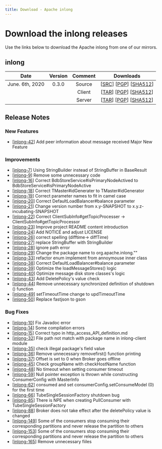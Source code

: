 ```yaml
---
title: Download - Apache inlong
---
```


# Download the inlong releases

Use the links below to download the Apache inlong from one of our mirrors.

## inlong
| Date | Version| Comment | Downloads |
|:---:|:--:|:--:|:--:|
| June. 6th, 2020 | 0.3.0 | Source | [[SRC](http://www.apache.org/dyn/closer.lua/incubator/inlong/0.3.0-incubating/apache-inlong-0.3.0-incubating-src.tar.gz)]                 [[PGP](https://downloads.apache.org/incubator/inlong/0.3.0-incubating/apache-inlong-0.3.0-incubating-src.tar.gz.asc)]             [[SHA512](https://downloads.apache.org/incubator/inlong/0.3.0-incubating/apache-inlong-0.3.0-incubating-src.tar.gz.sha512)] |
| |                       | Client | [[TAR](http://www.apache.org/dyn/closer.lua/incubator/inlong/0.3.0-incubating/apache-inlong-client-0.3.0-incubating-bin.tar.gz)]          [[PGP](https://downloads.apache.org/incubator/inlong/0.3.0-incubating/apache-inlong-client-0.3.0-incubating-bin.tar.gz.asc)]      [[SHA512](https://downloads.apache.org/incubator/inlong/0.3.0-incubating/apache-inlong-client-0.3.0-incubating-bin.tar.gz.sha512)] |
| |                       | Server | [[TAR](http://www.apache.org/dyn/closer.lua/incubator/inlong/0.3.0-incubating/apache-inlong-server-0.3.0-incubating-bin.tar.gz)]          [[PGP](https://downloads.apache.org/incubator/inlong/0.3.0-incubating/apache-inlong-server-0.3.0-incubating-bin.tar.gz.asc)]      [[SHA512](https://downloads.apache.org/incubator/inlong/0.3.0-incubating/apache-inlong-server-0.3.0-incubating-bin.tar.gz.sha512)] |


## Release Notes

### New Features
 - [[inlong-42](https://issues.apache.org/jira/browse/inlong-42)] Add peer information about message received Major New Feature
 
### Improvements
 - [[inlong-7](https://issues.apache.org/jira/browse/inlong-7)] Using StringBuilder instead of StringBuffer in BaseResult
 - [[inlong-9](https://issues.apache.org/jira/browse/inlong-9)] Remove some unnecessary code
 - [[inlong-16](https://issues.apache.org/jira/browse/inlong-16)] Correct BdbStoreService#isPrimaryNodeActived to BdbStoreService#isPrimaryNodeActive
 - [[inlong-18](https://issues.apache.org/jira/browse/inlong-18)] Correct TMaster#idGenerater to TMaster#idGenerator
 - [[inlong-19](https://issues.apache.org/jira/browse/inlong-19)] Correct parameter names to fit in camel case
 - [[inlong-20](https://issues.apache.org/jira/browse/inlong-20)] Correct DefaultLoadBalancer#balance parameter
 - [[inlong-21](https://issues.apache.org/jira/browse/inlong-21)] Change version number from x.y-SNAPSHOT to x.y.z-incubating-SNAPSHOT
 - [[inlong-22](https://issues.apache.org/jira/browse/inlong-22)] Correct ClientSubInfo#getTopicProcesser -> ClientSubInfo#getTopicProcessor
 - [[inlong-23](https://issues.apache.org/jira/browse/inlong-23)] Improve project README content introduction
 - [[inlong-24](https://issues.apache.org/jira/browse/inlong-24)] Add NOTICE and adjust LICENSE
 - [[inlong-26](https://issues.apache.org/jira/browse/inlong-26)] correct spelling (difftime-> diffTime)
 - [[inlong-27](https://issues.apache.org/jira/browse/inlong-27)] replace StringBuffer with StringBuilder
 - [[inlong-28](https://issues.apache.org/jira/browse/inlong-28)] ignore path error
 - [[inlong-29](https://issues.apache.org/jira/browse/inlong-29)] Change the package name to org.apache.inlong.""
 - [[inlong-33](https://issues.apache.org/jira/browse/inlong-33)] refactor enum implement from annoymouse inner class
 - [[inlong-38](https://issues.apache.org/jira/browse/inlong-38)] Correct DefaultLoadBalancer#balance parameter
 - [[inlong-39](https://issues.apache.org/jira/browse/inlong-39)] Optimize the loadMessageStores() logic
 - [[inlong-40](https://issues.apache.org/jira/browse/inlong-40)] Optimize message disk store classes's logic
 - [[inlong-43](https://issues.apache.org/jira/browse/inlong-43)] Add DeletePolicy's value check
 - [[inlong-44](https://issues.apache.org/jira/browse/inlong-44)] Remove unnecessary synchronized definition of shutdown () function
 - [[inlong-49](https://issues.apache.org/jira/browse/inlong-49)] setTimeoutTime change to updTimeoutTime
 - [[inlong-50](https://issues.apache.org/jira/browse/inlong-50)] Replace fastjson to gson
 
 
### Bug Fixes
 - [[inlong-10](https://issues.apache.org/jira/browse/inlong-10)] Fix Javadoc error
 - [[inlong-14](https://issues.apache.org/jira/browse/inlong-14)] Some compilation errors
 - [[inlong-15](https://issues.apache.org/jira/browse/inlong-15)] Correct typo in http_access_API_definition.md
 - [[inlong-32](https://issues.apache.org/jira/browse/inlong-32)] File path not match with package name in inlong-client module
 - [[inlong-35](https://issues.apache.org/jira/browse/inlong-35)] check illegal package's field value
 - [[inlong-36](https://issues.apache.org/jira/browse/inlong-36)] Remove unnecessary removefirst() function printing
 - [[inlong-37](https://issues.apache.org/jira/browse/inlong-37)] Offset is set to 0 when Broker goes offline
 - [[inlong-45](https://issues.apache.org/jira/browse/inlong-45)] Check groupName with checkHostName function
 - [[inlong-48](https://issues.apache.org/jira/browse/inlong-48)] No timeout when setting consumer timeout
 - [[inlong-59](https://issues.apache.org/jira/browse/inlong-59)] Null pointer exception is thrown while constructing ConsumerConfig with MasterInfo
 - [[inlong-62](https://issues.apache.org/jira/browse/inlong-62)] consumed and set consumerConfig.setConsumeModel (0) for the first time
 - [[inlong-66](https://issues.apache.org/jira/browse/inlong-66)] TubeSingleSessionFactory shutdown bug
 - [[inlong-85](https://issues.apache.org/jira/browse/inlong-85)] There is NPE when creating PullConsumer with TubeSingleSessionFactory
 - [[inlong-88](https://issues.apache.org/jira/browse/inlong-88)] Broker does not take effect after the deletePolicy value is changed
 - [[inlong-149](https://issues.apache.org/jira/browse/inlong-149)] Some of the consumers stop consuming their corresponding partitions and never release the partition to others
 - [[inlong-153](https://issues.apache.org/jira/browse/inlong-153)] Some of the consumers stop consuming their corresponding partitions and never release the partition to others
 - [[inlong-165](https://issues.apache.org/jira/browse/inlong-165)] Remove unnecessary fiiles
 
